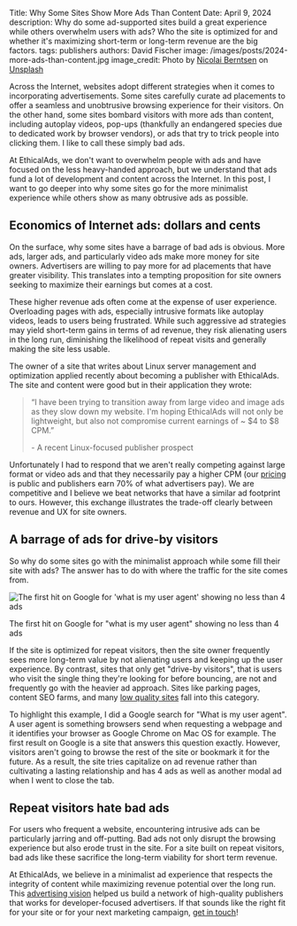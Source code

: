 Title: Why Some Sites Show More Ads Than Content
Date: April 9, 2024
description: Why do some ad-supported sites build a great experience while others overwhelm users with ads? Who the site is optimized for and whether it's maximizing short-term or long-term revenue are the big factors.
tags: publishers
authors: David Fischer
image: /images/posts/2024-more-ads-than-content.jpg
image_credit: <span>Photo by <a href="https://unsplash.com/@nicolaiberntsen?utm_content=creditCopyText&utm_medium=referral&utm_source=unsplash">Nicolai Berntsen</a> on <a href="https://unsplash.com/photos/people-walking-beside-buildings-F3uyey6ours?utm_content=creditCopyText&utm_medium=referral&utm_source=unsplash">Unsplash</a></span>


Across the Internet, websites adopt different strategies when it comes to incorporating advertisements.
Some sites carefully curate ad placements to offer a seamless and unobtrusive browsing experience for their visitors.
On the other hand, some sites bombard visitors with more ads than content, including autoplay videos,
pop-ups (thankfully an endangered species due to dedicated work by browser vendors), or ads that try to trick people into clicking them. I like to call these simply bad ads.

At EthicalAds, we don't want to overwhelm people with ads and have focused on the less heavy-handed approach,
but we understand that ads fund a lot of development and content across the Internet.
In this post, I want to go deeper into why some sites go for the more minimalist experience
while others show as many obtrusive ads as possible.


## Economics of Internet ads: dollars and cents
On the surface, why some sites have a barrage of bad ads is obvious.
More ads, larger ads, and particularly video ads make more money for site owners.
Advertisers are willing to pay more for ad placements that have greater visibility.
This translates into a tempting proposition for site owners seeking to maximize their earnings but comes at a cost.

These higher revenue ads often come at the expense of user experience.
Overloading pages with ads, especially intrusive formats like autoplay videos, leads to users being frustrated.
While such aggressive ad strategies may yield short-term gains in terms of ad revenue, they risk alienating users in the long run,
diminishing the likelihood of repeat visits and generally making the site less usable.

The owner of a site that writes about Linux server management and optimization
applied recently about becoming a publisher with EthicalAds.
The site and content were good but in their application they wrote:

<blockquote class="blockquote mb-2">
  <p class="mb-2">
    “I have been trying to transition away from large video and image ads as they slow down my website. I'm hoping EthicalAds will not only be lightweight, but also not compromise current earnings of ~ $4 to $8 CPM.”
  </p>
  <p class="small">- A recent Linux-focused publisher prospect</p>
</blockquote>

Unfortunately I had to respond that we aren't really competing against large format or video ads
and that they necessarily pay a higher CPM (our <a href="/advertisers/#pricing">pricing</a> is public and publishers earn 70% of what advertisers pay).
We are competitive and I believe we beat networks that have a similar ad footprint to ours.
However, this exchange illustrates the trade-off clearly between revenue and UX for site owners.


## A barrage of ads for drive-by visitors

So why do some sites go with the minimalist approach while some fill their site with ads?
The answer has to do with where the traffic for the site comes from.

<div class="postimage text-center">
  <img class="w-100 shadow-lg" src="{static}../images/posts/2024-overwhelmed-with-ads.jpg" alt="The first hit on Google for 'what is my user agent' showing no less than 4 ads">
  <p>The first hit on Google for "what is my user agent" showing no less than 4 ads</p>
</div>

If the site is optimized for repeat visitors, then the site owner frequently sees more long-term value by not alienating users and keeping up the user experience.
By contrast, sites that only get "drive-by visitors", that is users who visit the single thing they're looking for before bouncing, are not and frequently go with the heavier ad approach.
Sites like parking pages, content SEO farms, and many [low quality sites]({filename}../posts/2021-invasive-ad-targeting-bad-journalism-premium-publishers.md) fall into this category.

To highlight this example, I did a Google search for "What is my user agent".
A user agent is something browsers send when requesting a webpage and it identifies your browser as Google Chrome on Mac OS for example.
The first result on Google is a site that answers this question exactly.
However, visitors aren't going to browse the rest of the site or bookmark it for the future.
As a result, the site tries capitalize on ad revenue rather than cultivating a lasting relationship
and has 4 ads as well as another modal ad when I went to close the tab.


## Repeat visitors hate bad ads

For users who frequent a website, encountering intrusive ads can be particularly jarring and off-putting.
Bad ads not only disrupt the browsing experience but also erode trust in the site.
For a site built on repeat visitors, bad ads like these sacrifice the long-term viability
for short term revenue.

At EthicalAds, we believe in a minimalist ad experience that respects the integrity of content
while maximizing revenue potential over the long run.
This [advertising vision]({filename}../pages/vision.md) helped us build a network of high-quality publishers that works for developer-focused advertisers.
If that sounds like the right fit for your site or for your next marketing campaign,
[get in touch]({filename}../pages/contact.md)!

